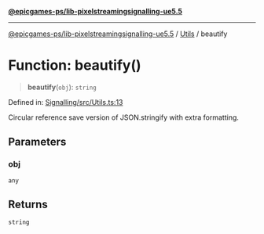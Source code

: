 [**@epicgames-ps/lib-pixelstreamingsignalling-ue5.5**](../../README.md)

***

[@epicgames-ps/lib-pixelstreamingsignalling-ue5.5](../../README.md) / [Utils](../README.md) / beautify

# Function: beautify()

> **beautify**(`obj`): `string`

Defined in: [Signalling/src/Utils.ts:13](https://github.com/EpicGamesExt/PixelStreamingInfrastructure/blob/4dc9339cfc185a91d37d078aa9dd0951dfbae1a5/Signalling/src/Utils.ts#L13)

Circular reference save version of JSON.stringify with extra formatting.

## Parameters

### obj

`any`

## Returns

`string`
